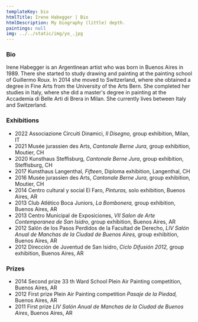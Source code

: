 ```yaml
---
templateKey: bio
htmlTitle: Irene Habegger | Bio
htmlDescription: My biography (little) depth.
paintings: null
img: ../../static/img/yo_.jpg
---
```

### Bio

Irene Habegger is an Argentinean artist who was born in Buenos Aires in 1989. There she started to study drawing and painting at the painting school of Guillermo Roux. In 2014 she moved to Switzerland, where she obtained a degree in Fine Arts from the University of the Arts Bern. She completed her studies in Italy, where she did a master's degree in painting at the Accademia di Belle Arti di Brera in Milan. She currently lives between Italy and Switzerland.

### Exhibitions

* 2022 Associazione Circuiti Dinamici, *Il Disegno,* group exhibition, Milan, IT
* 2021 Musée jurassien des Arts, *Cantonale Berne Jura*, group exhibition, Moutier, CH
* 2020 Kunsthaus Steffisburg, *Cantonale Berne Jura*, group exhibition, Steffisburg, CH
* 2017 Kunsthaus Langenthal, *Fifteen*, Diploma exhibition, Langenthal, CH
* 2016 Musée jurassien des Arts, *Cantonale Berne Jura*, group exhibition, Moutier, CH
* 2014 Centro cultural y social El Faro, *Pinturas,* solo exhibition, Buenos Aires, AR
* 2013 Club Atlético Boca Juniors, *La Bombonera,* group exhibition, Buenos Aires, AR
* 2013 Centro Municipal de Exposiciones, *VII Salon de Arte Contemporanea de San Isidro*, group exhibition, Buenos Aires, AR
* 2012 Salón de los Pasos Perdidos de la Facultad de Derecho, *LIV* *Salón Anual de Manchas de la Ciudad de Buenos Aires,* group exhibition, Buenos Aires, AR 
* 2012 Dirección de Juventud de San Isidro,  *Ciclo Difusión 2012,* group exhibition, Buenos Aires, AR

### Prizes

* 2014 Second prize 33 th Ward School Plein Air Painting competition, Buenos Aires, AR
* 2012 First prize Plein Air Painting competition *Pasaje de la Piedad,* Buenos Aires, AR
* 2011 First prize *LIV Salón Anual de Manchas de la Ciudad de Buenos Aires*, Buenos Aires, AR